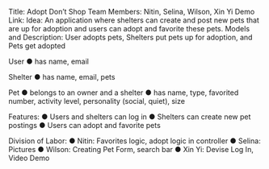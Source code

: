 Title:​ Adopt Don’t Shop
Team​ ​Members:​ Nitin, Selina, Wilson, Xin Yi
Demo​ ​Link:​ 
Idea:​ ​An application where shelters can create and post new pets that are up for adoption and users can adopt and favorite these pets.
Models​ ​and​ ​Description: User adopts pets, Shelters put pets up for adoption, and Pets get adopted

User
● has name, email

Shelter
● has name, email, pets

Pet
● belongs to an owner and a shelter
● has name, type, favorited number, activity level, personality (social, quiet), size


Features:
● Users and shelters can log in
● Shelters can create new pet postings
● Users can adopt and favorite pets

Division​ ​of​ ​Labor:
● Nitin: Favorites logic, adopt logic in controller
● Selina: Pictures 
● Wilson: Creating Pet Form, search bar
● Xin Yi: Devise Log In, Video Demo
